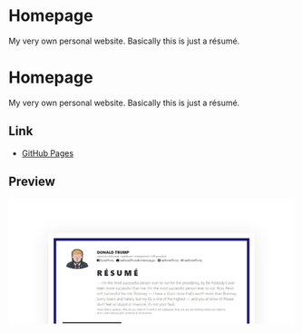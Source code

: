 # Homepage
My very own personal website. Basically this is just a résumé.

# Homepage
My very own personal website. Basically this is just a résumé.

## Link
- [GitHub Pages](https://dmytropodhorets.github.io/homepage/)

## Preview
![Image alt](https://github.com/dmytropodhorets/homepage/raw/develop/assets/images/preview.jpg)

